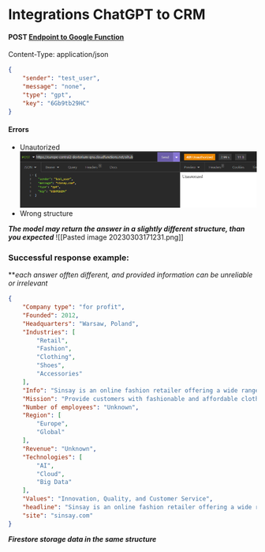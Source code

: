 # Integrations ChatGPT to CRM

#### POST [Endpoint to Google Function](https://europe-central2-devtorium-qna.cloudfunctions.net/aihub)
Content-Type: application/json
```json
{
	"sender": "test_user",
	"message": "none",
	"type": "gpt",
	"key": "6Gb9tb29HC"
}
```

#### Errors
- Unautorized
![Image](https://github.com/Dashavod/Integration_AI/raw/main/Pasted%20image%2020230303170801.png)
- Wrong structure

***The model may return the answer in a slightly different structure, than you expected***
![[Pasted image 20230303171231.png]]

### Successful response example:
***each answer offten different, and provided information can be unreliable or irrelevant*
```json
{
	"Company type": "for profit",
	"Founded": 2012,
	"Headquarters": "Warsaw, Poland",
	"Industries": [
		"Retail",
		"Fashion",
		"Clothing",
		"Shoes",
		"Accessories"
	],
	"Info": "Sinsay is an online fashion retailer offering a wide range of clothing, shoes, and accessories for men, women, and children. Founded in 2012, the company has grown to become one of the leading fashion retailers in Europe. Sinsay offers a wide selection of products, including dresses, tops, jeans, shoes, and accessories. The company is committed to providing customers with fashionable and affordable clothing, and is focused on developing innovative solutions to meet the needs of its customers. Sinsay has been recognized for its commitment to sustainability, and was named one of the world's most sustainable companies.",
	"Mission": "Provide customers with fashionable and affordable clothing",
	"Number of employees": "Unknown",
	"Region": [
		"Europe",
		"Global"
	],
	"Revenue": "Unknown",
	"Technologies": [
		"AI",
		"Cloud",
		"Big Data"
	],
	"Values": "Innovation, Quality, and Customer Service",
	"headline": "Sinsay is an online fashion retailer offering a wide range of clothing, shoes, and accessories for men, women, and children.",
	"site": "sinsay.com"
}
```

***Firestore storage data in the same structure***

